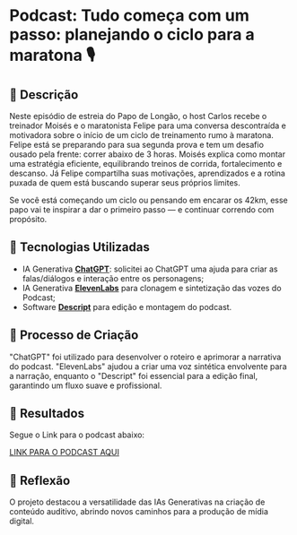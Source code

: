 # Podcast: Tudo começa com um passo: planejando o ciclo para a maratona 🎙️

## 📒 Descrição
Neste episódio de estreia do Papo de Longão, o host Carlos recebe o treinador Moisés e o maratonista Felipe para uma conversa descontraída e motivadora sobre o início de um ciclo de treinamento rumo à maratona. Felipe está se preparando para sua segunda prova e tem um desafio ousado pela frente: correr abaixo de 3 horas. Moisés explica como montar uma estratégia eficiente, equilibrando treinos de corrida, fortalecimento e descanso. Já Felipe compartilha suas motivações, aprendizados e a rotina puxada de quem está buscando superar seus próprios limites.

Se você está começando um ciclo ou pensando em encarar os 42km, esse papo vai te inspirar a dar o primeiro passo — e continuar correndo com propósito.

## 🤖 Tecnologias Utilizadas
- IA Generativa **[ChatGPT](https://chat.openai.com)**: solicitei ao ChatGPT uma ajuda para criar as falas/diálogos e interação entre os personagens;
- IA Generativa **[ElevenLabs](https://www.elevenlabs.io)** para clonagem e sintetização das vozes do Podcast;
- Software **[Descript](https://www.descript.com)** para edição e montagem do podcast.

## 🧐 Processo de Criação
"ChatGPT" foi utilizado para desenvolver o roteiro e aprimorar a narrativa do podcast. "ElevenLabs" ajudou a criar uma voz sintética envolvente para a narração, enquanto o "Descript" foi essencial para a edição final, garantindo um fluxo suave e profissional.

## 🚀 Resultados
Segue o Link para o podcast abaixo:

[LINK PARA O PODCAST AQUI]()

## 💭 Reflexão
O projeto destacou a versatilidade das IAs Generativas na criação de conteúdo auditivo, abrindo novos caminhos para a produção de mídia digital.

